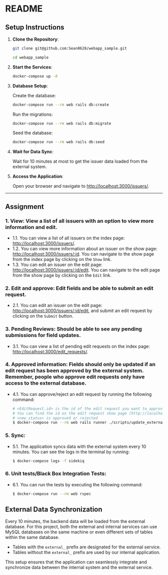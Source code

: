 # README
## Setup Instructions

1. **Clone the Repository**:

    ```sh
    git clone git@github.com:Sean0628/webapp_sample.git
    ```

    ```sh
    cd webapp_sample
    ```

2. **Start the Services**:

    ```sh
    docker-compose up -d
    ```

3. **Database Setup**:

    Create the database:

    ```sh
    docker-compose run --rm web rails db:create
    ```

    Run the migrations:

    ```sh
    docker-compose run --rm web rails db:migrate
    ```

    Seed the database:

    ```sh
    docker-compose run --rm web rails db:seed
    ```

4. **Wait for Data Sync**:

    Wait for 10 minutes at most to get the issuer data loaded from the external system.

5. **Access the Application**:

    Open your browser and navigate to [http://localhost:3000/issuers/](http://localhost:3000/issuers/).

---

## Assignment

### 1. View: View a list of all issuers with an option to view more information and edit.

- 1.1. You can view a list of all issuers on the index page: [http://localhost:3000/issuers/](http://localhost:3000/issuers/).
- 1.2. You can view more information about an issuer on the show page: [http://localhost:3000/issuers/:id](http://localhost:3000/issuers/:id). You can navigate to the show page from the index page by clicking on the `Show` link.
- 1.3. You can edit an issuer on the edit page: [http://localhost:3000/issuers/:id/edit](http://localhost:3000/issuers/:id/edit). You can navigate to the edit page from the show page by clicking on the `Edit` link.

### 2. Edit and approve: Edit fields and be able to submit an edit request.

- 2.1. You can edit an issuer on the edit page: [http://localhost:3000/issuers/:id/edit](http://localhost:3000/issuers/:id/edit), and submit an edit request by clicking on the `Submit` button.

### 3. Pending Reviews: Should be able to see any pending submissions for field updates.

- 3.1. You can view a list of pending edit requests on the index page: [http://localhost:3000/edit_requests/](http://localhost:3000/edit_requests/).

### 4. Approved information: Fields should only be updated if an edit request has been approved by the external system. Remember, people who approve edit requests only have access to the external database.

- 4.1. You can approve/reject an edit request by running the following command:

    ```sh
    # <EditRequest.id> is the id of the edit request you want to approve/reject.
    # You can find the id on the edit request show page (http://localhost:3000/edit_requests/:id). (RequestID column)
    # <new_status> is approved or rejected
    $ docker-compose run --rm web rails runner ./scripts/update_external_edit_request_status.rb <EditRequest.id> <new_status>
    ```

### 5. Sync:

- 5.1. The application syncs data with the external system every 10 minutes. You can see the logs in the terminal by running:

    ```sh
    $ docker-compose logs -f sidekiq
    ```

### 6. Unit tests/Black Box Integration Tests:

- 6.1. You can run the tests by executing the following command:

    ```sh
    $ docker-compose run --rm web rspec
    ```

## External Data Synchronization

Every 10 minutes, the backend data will be loaded from the external database. For this project, both the external and internal services can use MySQL databases on the same machine or even different sets of tables within the same database.

- Tables with the `external_` prefix are designated for the external service.
- Tables without the `external_` prefix are used by our internal application.

This setup ensures that the application can seamlessly integrate and synchronize data between the internal system and the external service.
